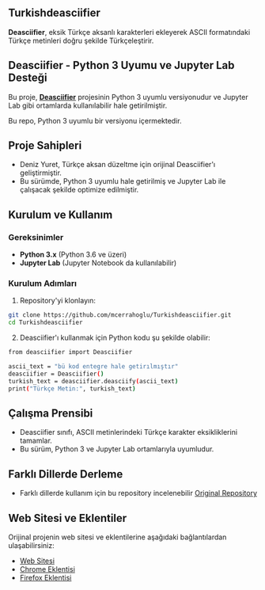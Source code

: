 ## Turkishdeasciifier
**Deasciifier**, eksik Türkçe aksanlı karakterleri ekleyerek ASCII formatındaki Türkçe metinleri doğru şekilde Türkçeleştirir.

## Deasciifier - Python 3 Uyumu ve Jupyter Lab Desteği

Bu proje, **[Deasciifier](https://deasciifier.com)** projesinin Python 3 uyumlu versiyonudur ve Jupyter Lab gibi ortamlarda kullanılabilir hale getirilmiştir. 

Bu repo, Python 3 uyumlu bir versiyonu içermektedir.

## Proje Sahipleri

- Deniz Yuret, Türkçe aksan düzeltme için orijinal Deasciifier'ı geliştirmiştir.
- Bu sürümde, Python 3 uyumlu hale getirilmiş ve Jupyter Lab ile çalışacak şekilde optimize edilmiştir.

## Kurulum ve Kullanım

### Gereksinimler

- **Python 3.x** (Python 3.6 ve üzeri)
- **Jupyter Lab** (Jupyter Notebook da kullanılabilir)

### Kurulum Adımları

1. Repository'yi klonlayın:

```bash
git clone https://github.com/mcerrahoglu/Turkishdeasciifier.git
cd Turkishdeasciifier 
```
2. Deasciifier'ı kullanmak için Python kodu şu şekilde olabilir:
```bash
from deasciifier import Deasciifier

ascii_text = "bü kod entegre hale getirılmıştır"
deasciifier = Deasciifier()
turkish_text = deasciifier.deasciify(ascii_text)
print("Türkçe Metin:", turkish_text)
```
## Çalışma Prensibi

- Deasciifier sınıfı, ASCII metinlerindeki Türkçe karakter eksikliklerini tamamlar.
- Bu sürüm, Python 3 ve Jupyter Lab ortamlarıyla uyumludur.

## Farklı Dillerde Derleme

- Farklı dillerde kullanım için bu repository incelenebilir [Original Repository](https://github.com/meacer/deasciifier)

## Web Sitesi ve Eklentiler

Orijinal projenin web sitesi ve eklentilerine aşağıdaki bağlantılardan ulaşabilirsiniz:

- [Web Sitesi](deasciifier.com) 
- [Chrome Eklentisi](https://chromewebstore.google.com/detail/turkish-deasciifier/nhfdmlgglfmcdheoabgklabmgjklgofk) 
- [Firefox Eklentisi](https://addons.mozilla.org/en-US/firefox/addon/deasciifier/) 
